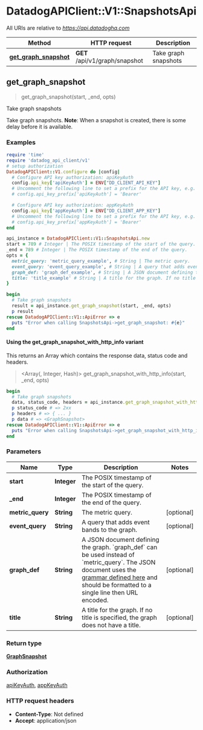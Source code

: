 # DatadogAPIClient::V1::SnapshotsApi

All URIs are relative to *https://api.datadoghq.com*

| Method | HTTP request | Description |
| ------ | ------------ | ----------- |
| [**get_graph_snapshot**](SnapshotsApi.md#get_graph_snapshot) | **GET** /api/v1/graph/snapshot | Take graph snapshots |


## get_graph_snapshot

> <GraphSnapshot> get_graph_snapshot(start, _end, opts)

Take graph snapshots

Take graph snapshots. **Note**: When a snapshot is created, there is some delay before it is available.

### Examples

```ruby
require 'time'
require 'datadog_api_client/v1'
# setup authorization
DatadogAPIClient::V1.configure do |config|
  # Configure API key authorization: apiKeyAuth
  config.api_key['apiKeyAuth'] = ENV["DD_CLIENT_API_KEY"]
  # Uncomment the following line to set a prefix for the API key, e.g. 'Bearer' (defaults to nil)
  # config.api_key_prefix['apiKeyAuth'] = 'Bearer'

  # Configure API key authorization: appKeyAuth
  config.api_key['appKeyAuth'] = ENV["DD_CLIENT_APP_KEY"]
  # Uncomment the following line to set a prefix for the API key, e.g. 'Bearer' (defaults to nil)
  # config.api_key_prefix['appKeyAuth'] = 'Bearer'
end

api_instance = DatadogAPIClient::V1::SnapshotsApi.new
start = 789 # Integer | The POSIX timestamp of the start of the query.
_end = 789 # Integer | The POSIX timestamp of the end of the query.
opts = {
  metric_query: 'metric_query_example', # String | The metric query.
  event_query: 'event_query_example', # String | A query that adds event bands to the graph.
  graph_def: 'graph_def_example', # String | A JSON document defining the graph. `graph_def` can be used instead of `metric_query`. The JSON document uses the [grammar defined here](https://docs.datadoghq.com/graphing/graphing_json/#grammar) and should be formatted to a single line then URL encoded.
  title: 'title_example' # String | A title for the graph. If no title is specified, the graph does not have a title.
}

begin
  # Take graph snapshots
  result = api_instance.get_graph_snapshot(start, _end, opts)
  p result
rescue DatadogAPIClient::V1::ApiError => e
  puts "Error when calling SnapshotsApi->get_graph_snapshot: #{e}"
end
```

#### Using the get_graph_snapshot_with_http_info variant

This returns an Array which contains the response data, status code and headers.

> <Array(<GraphSnapshot>, Integer, Hash)> get_graph_snapshot_with_http_info(start, _end, opts)

```ruby
begin
  # Take graph snapshots
  data, status_code, headers = api_instance.get_graph_snapshot_with_http_info(start, _end, opts)
  p status_code # => 2xx
  p headers # => { ... }
  p data # => <GraphSnapshot>
rescue DatadogAPIClient::V1::ApiError => e
  puts "Error when calling SnapshotsApi->get_graph_snapshot_with_http_info: #{e}"
end
```

### Parameters

| Name | Type | Description | Notes |
| ---- | ---- | ----------- | ----- |
| **start** | **Integer** | The POSIX timestamp of the start of the query. |  |
| **_end** | **Integer** | The POSIX timestamp of the end of the query. |  |
| **metric_query** | **String** | The metric query. | [optional] |
| **event_query** | **String** | A query that adds event bands to the graph. | [optional] |
| **graph_def** | **String** | A JSON document defining the graph. &#x60;graph_def&#x60; can be used instead of &#x60;metric_query&#x60;. The JSON document uses the [grammar defined here](https://docs.datadoghq.com/graphing/graphing_json/#grammar) and should be formatted to a single line then URL encoded. | [optional] |
| **title** | **String** | A title for the graph. If no title is specified, the graph does not have a title. | [optional] |

### Return type

[**GraphSnapshot**](GraphSnapshot.md)

### Authorization

[apiKeyAuth](README.md#apiKeyAuth), [appKeyAuth](README.md#appKeyAuth)

### HTTP request headers

- **Content-Type**: Not defined
- **Accept**: application/json

